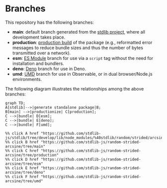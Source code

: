 <!--

@license Apache-2.0

Copyright (c) 2022 The Stdlib Authors.

Licensed under the Apache License, Version 2.0 (the "License");
you may not use this file except in compliance with the License.
You may obtain a copy of the License at

    http://www.apache.org/licenses/LICENSE-2.0

Unless required by applicable law or agreed to in writing, software
distributed under the License is distributed on an "AS IS" BASIS,
WITHOUT WARRANTIES OR CONDITIONS OF ANY KIND, either express or implied.
See the License for the specific language governing permissions and
limitations under the License.

-->

# Branches

This repository has the following branches:

-   **main**: default branch generated from the [stdlib project][stdlib-url], where all development takes place.
-   **production**: [production build][production-url] of the package (e.g., reformatted error messages to reduce bundle sizes and thus the number of bytes transmitted over a network).
-   **esm**: [ES Module][esm-url] branch for use via a `script` tag without the need for installation and bundlers.
-   **deno**: [Deno][deno-url] branch for use in Deno.
-   **umd**: [UMD][umd-url] branch for use in Observable, or in dual browser/Node.js environments.

The following diagram illustrates the relationships among the above branches:

```mermaid
graph TD;
A[stdlib]-->|generate standalone package|B;
B[main] -->|productionize| C[production];
C -->|bundle| D[esm];
C -->|bundle| E[deno];
C -->|bundle| F[umd];

%% click A href "https://github.com/stdlib-js/stdlib/tree/develop/lib/node_modules/%40stdlib/random/strided/arcsine"
%% click B href "https://github.com/stdlib-js/random-strided-arcsine/tree/main"
%% click C href "https://github.com/stdlib-js/random-strided-arcsine/tree/production"
%% click D href "https://github.com/stdlib-js/random-strided-arcsine/tree/esm"
%% click E href "https://github.com/stdlib-js/random-strided-arcsine/tree/deno"
%% click F href "https://github.com/stdlib-js/random-strided-arcsine/tree/umd"
```

[stdlib-url]: https://github.com/stdlib-js/stdlib/tree/develop/lib/node_modules/%40stdlib/random/strided/arcsine
[production-url]: https://github.com/stdlib-js/random-strided-arcsine/tree/production
[deno-url]: https://github.com/stdlib-js/random-strided-arcsine/tree/deno
[umd-url]: https://github.com/stdlib-js/random-strided-arcsine/tree/umd
[esm-url]: https://github.com/stdlib-js/random-strided-arcsine/tree/esm